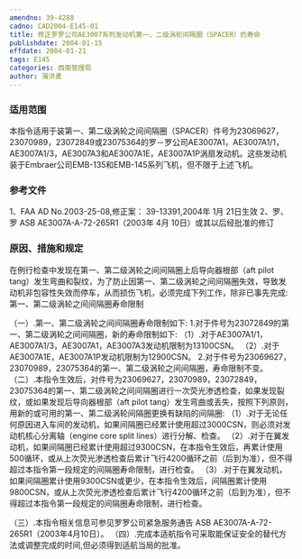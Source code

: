 ```yaml
---
amendno: 39-4288
cadno: CAD2004-E145-01
title: 修正罗罗公司AE3007系列发动机第一、二级涡轮间隔圈（SPACER）的寿命
publishdate: 2004-01-15
effdate: 2004-01-21
tags: E145
categories: 西南管理局
author: 蒲洪勇
---
```


### 适用范围 
本指令适用于装第一、第二级涡轮之间间隔圈（SPACER）件号为23069627，23070989，23072849或23075364的罗－罗公司AE3007A1，AE3007A1/1，AE3007A1/3，AE3007A3和AE3007A1E，AE3007A1P涡扇发动机。这些发动机装于Embraer公司EMB-135和EMB-145系列飞机，但不限于上述飞机。

<!--more-->
### 参考文件
1、FAA AD No.2003-25-08,修正案： 39-13391,2004年 1月 21日生效
 2、罗、罗 ASB AE3007A-A-72-265R1（2003年 4月 10日）或其以后经批准的修订

### 原因、措施和规定 
在例行检查中发现在第一、第二级涡轮之间间隔圈上后导向器根部（aft pilot tang）发生弯曲和裂纹，为了防止因第一、第二级涡轮之间间隔圈失效，导致发动机非包容性失效而停车，从而损伤飞机，必须完成下列工作，除非已事先完成: 
    第一、第二级涡轮之间间隔圈寿命限制 
  
   （一）.第一、第二级涡轮之间间隔圈寿命限制如下: 
      1.对于件号为23072849的第一、第二级涡轮之间间隔圈，新的寿命限制如下: 
（1）.对于AE3007A1/1，AE3007A1/3，AE3007A1，AE3007A3发动机限制为13100CSN。 
（2）.对于AE3007A1E，AE3007A1P发动机限制为12900CSN。 
      2.对于件号为23069627，23070989，23075364的第一、第二级涡轮之间间隔圈，寿命限制不变。 
   （二）.本指令生效后，对件号为23069627，23070989，23072849，23075364的第一、第二级涡轮之间间隔圈进行一次荧光渗透检查，如果发现裂纹，或如果发现后导向器根部（aft pilot tang）发生弯曲或丢失，按照下列原则，用新的或可用的第一、第二级涡轮间隔圈更换有缺陷的间隔圈: 
       （1）.对于无论任何原因进入车间的发动机，如果间隔圈已经累计使用超过3000CSN，则必须对发动机核心分离轴（engine core split lines）进行分解、检查。 
       （2）.对于在翼发动机，如果间隔圈已经累计使用超过9300CSN，在本指令生效后，再累计使用500循环，或从上次荧光渗透检查后累计飞行4200循环之前（后到为准），但不得超过本指令第一段规定的间隔圈寿命限制，进行检查。
       （3）.对于在翼发动机，如果间隔圈累计使用9300CSN或更少，在本指令生效后，间隔圈累计使用9800CSN，或从上次荧光渗透检查后累计飞行4200循环之前（后到为准），但不得超过本指令第一段规定的间隔圈寿命限制，进行检查。 

   （三）.本指令相关信息可参见罗罗公司紧急服务通告 ASB AE3007A-A-72-265R1（2003年4月10日）。    （四）.完成本适航指令可采取能保证安全的替代方法或调整完成的时间,但必须得到适航当局的批准。 
